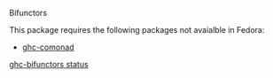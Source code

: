 Bifunctors

This package requires the following packages not avaialble in Fedora:

* [ghc-comonad](../ghc-comonad)

[ghc-bifunctors status](https://copr.fedorainfracloud.org/coprs/dshea/bdcs-haskell-deps/package/ghc-bifunctors/status_image/last_build.png)
